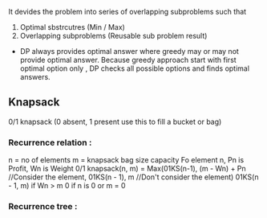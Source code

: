 It devides the problem into series of overlapping subproblems such that 
1. Optimal sbstrcutres (Min / Max)
2. Overlapping subproblems (Reusable sub problem result)

- DP always provides optimal answer where greedy may or may not provide optimal answer. Because greedy approach start with first optimal option only , DP checks all possible options and finds optimal answers.

## Knapsack 

0/1 knapsack (0 absent, 1 present use this to fill a bucket or bag)

### Recurrence relation :

n = no of elements
m = knapsack bag size capacity
Fo element n, Pn is Profit, Wn is Weight 
0/1 knapsack(n, m) = Max(01KS(n-1), (m - Wn) + Pn //Consider the element, 
                     01KS(n - 1), m //Don't consider the element)
                     01KS(n - 1, m) if Wn > m
                     0 if n is 0 or m = 0 

 ### Recurrence tree :
 
                     




